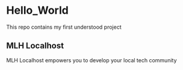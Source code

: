 # Hello_World
This repo contains my first understood project

## MLH Localhost
MLH Localhost empowers you to develop your local tech community
